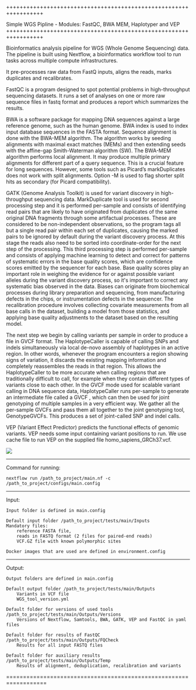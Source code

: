 +++++++++++++++++++++++++++++++++++++++++++++++++++++++++++++++++

Simple WGS Pipline - Modules: FastQC, BWA MEM, Haplotyper and VEP
+++++++++++++++++++++++++++++++++++++++++++++++++++++++++++++++++

Bioinformatics analysis pipeline for WGS (Whole Genome Sequencing) data.
The pipeline is built using Nextflow, a bioinformatics workflow tool to run tasks across multiple compute infrastructures.

It pre-processes raw data from FastQ inputs, aligns the reads, marks duplicates and recalibrates.

FastQC is a program designed to spot potential problems in high-throughput sequencing datasets. 
It runs a set of analyses on one or more raw sequence files in fastq format and produces a report which summarizes the results.

BWA is a software package for mapping DNA sequences against a large reference genome, such as the human genome. 
BWA index is used to index input database sequences in the FASTA format. 
Sequence alignment is done with the BWA-MEM algorithm. The algorithm works by seeding alignments with maximal exact matches (MEMs) and then extending seeds with the affine-gap Smith-Waterman algorithm (SW). The BWA-MEM algorithm performs local alignment. It may produce multiple primary alignments for different part of a query sequence. This is a crucial feature for long sequences. However, some tools such as Picard’s markDuplicates does not work with split alignments. Option -M is used to flag shorter split hits as secondary (for Picard compatibility).

GATK (Genome Analysis Toolkit) is used for variant discovery in high-throughput sequencing data. MarkDuplicate tool is used for second processing step and it is performed per-sample and consists of identifying read pairs that are likely to have originated from duplicates of the same original DNA fragments through some artifactual processes. These are considered to be non-independent observations, so the program tags all but a single read pair within each set of duplicates, causing the marked pairs to be ignored by default during the variant discovery process. At this stage the reads also need to be sorted into coordinate-order for the next step of the processing. 
This third processing step is performed per-sample and consists of applying machine learning to detect and correct for patterns of systematic errors in the base quality scores, which are confidence scores emitted by the sequencer for each base. Base quality scores play an important role in weighing the evidence for or against possible variant alleles during the variant discovery process, so it's important to correct any systematic bias observed in the data. Biases can originate from biochemical processes during library preparation and sequencing, from manufacturing defects in the chips, or instrumentation defects in the sequencer. The recalibration procedure involves collecting covariate measurements from all base calls in the dataset, building a model from those statistics, and applying base quality adjustments to the dataset based on the resulting model. 

The next step we begin by calling variants per sample in order to produce a file in GVCF format. The HaplotypeCaller is capable of calling SNPs and indels simultaneously via local de-novo assembly of haplotypes in an active region. In other words, whenever the program encounters a region showing signs of variation, it discards the existing mapping information and completely reassembles the reads in that region. This allows the HaplotypeCaller to be more accurate when calling regions that are traditionally difficult to call, for example when they contain different types of variants close to each other. In the GVCF mode used for scalable variant calling in DNA sequence data, HaplotypeCaller runs per-sample to generate an intermediate file called a GVCF , which can then be used for joint genotyping of multiple samples in a very efficient way. We gather all the per-sample GVCFs and pass them all together to the joint genotyping tool, GenotypeGVCFs. This produces a set of joint-called SNP and indel calls.

VEP (Variant Effect Predictor) predicts the functional effects of genomic variants. VEP needs some input containing variant positions to run. We use cache file to run VEP on the supplied file homo_sapiens_GRCh37.vcf.

![](https://github.com/DubJev/WGS/docs/Process.png)

-----------------------------------------------------------------
Command for running:

    nextflow run /path_to_project/main.nf -c /path_to_project/configs/main.config

-----------------------------------------------------------------
Input:
    
    Input folder is defined in main.config

    Default input folder /path_to_project/tests/main/Inputs
    Mandatory files: 
        reference FASTA file, 
        reads in FASTQ format (2 files for paired-end reads)
        VCF.GZ file with known polymorphic sites

    Docker images that are used are defined in environment.config

-----------------------------------------------------------------
Output:

    Output folders are defined in main.config

    Default output folder /path_to_project/tests/main/Outputs
        Variants in VCF file
        WGS_tool_version.yml
    
    Default folder for versions of used tools /path_to_project/tests/main/Outputs/Versions
        Versions of Nextflow, Samtools, BWA, GATK, VEP and FastQC in yaml files

    Default folder for results of FastQC /path_to_project/tests/main/Outputs/FQCheck
        Results for all input FASTQ files

    Default folder for auxiliary results /path_to_project/tests/main/Outputs/Temp
        Results of alignment, deduplication, recalibration and variants
==================================================================
